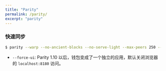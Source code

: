 ```yaml
---
title: "Parity"
permalink: /parity/
excerpt: "parity"
---
```


### 快速同步

```bash
$ parity --warp --no-ancient-blocks --no-serve-light --max-peers 250 --snapshot-peers 50 --min-peers 50 --mode active --tracing off --pruning fast --db-compaction ssd --cache-size 4096 --force-ui
```

- `--force-ui`: Parity 1.10 以后，钱包变成了一个独立的应用，默认关闭浏览器的 `localhost:8180` 访问。
